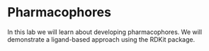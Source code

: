 # Pharmacophores

In this lab we will learn about developing pharmacophores.  We will demonstrate a ligand-based approach using the RDKit package.